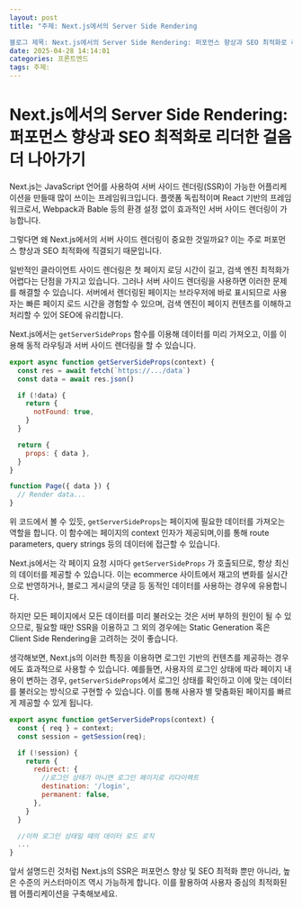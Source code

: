 ```yaml
---
layout: post
title: "주제: Next.js에서의 Server Side Rendering 

블로그 제목: Next.js에서의 Server Side Rendering: 퍼포먼스 향상과 SEO 최적화로 리더한 걸음 더 나아가기"
date: 2025-04-28 14:14:01
categories: 프론트엔드
tags: 주제:
---
```


# Next.js에서의 Server Side Rendering: 퍼포먼스 향상과 SEO 최적화로 리더한 걸음 더 나아가기

Next.js는 JavaScript 언어를 사용하여 서버 사이드 렌더링(SSR)이 가능한 어플리케이션을 만들때 많이 쓰이는 프레임워크입니다. 플랫폼 독립적이며 React 기반의 프레임워크로서, Webpack과 Bable 등의 환경 설정 없이 효과적인 서버 사이드 렌더링이 가능합니다.

그렇다면 왜 Next.js에서의 서버 사이드 렌더링이 중요한 것일까요? 이는 주로 퍼포먼스 향상과 SEO 최적화에 직결되기 때문입니다. 

일반적인 클라이언트 사이드 렌더링은 첫 페이지 로딩 시간이 길고, 검색 엔진 최적화가 어렵다는 단점을 가지고 있습니다. 그러나 서버 사이드 렌더링을 사용하면 이러한 문제를 해결할 수 있습니다. 서버에서 렌더링된 페이지는 브라우저에 바로 표시되므로 사용자는 빠른 페이지 로드 시간을 경험할 수 있으며, 검색 엔진이 페이지 컨텐츠를 이해하고 처리할 수 있어 SEO에 유리합니다.

Next.js에서는 `getServerSideProps` 함수를 이용해 데이터를 미리 가져오고, 이를 이용해 동적 라우팅과 서버 사이드 렌더링을 할 수 있습니다. 

```jsx
export async function getServerSideProps(context) {
  const res = await fetch(`https://.../data`)
  const data = await res.json()

  if (!data) {
    return {
      notFound: true,
    }
  }

  return {
    props: { data },
  }
}

function Page({ data }) {
  // Render data...
}
```

위 코드에서 볼 수 있듯, `getServerSideProps`는 페이지에 필요한 데이터를 가져오는 역할을 합니다. 이 함수에는 페이지의 context 인자가 제공되며,이를 통해 route parameters, query strings 등의 데이터에 접근할 수 있습니다.

Next.js에서는 각 페이지 요청 시마다 `getServerSideProps` 가 호출되므로, 항상 최신의 데이터를 제공할 수 있습니다. 이는 ecommerce 사이트에서 재고의 변화를 실시간으로 반영하거나, 블로그 게시글의 댓글 등 동적인 데이터를 사용하는 경우에 유용합니다.

하지만 모든 페이지에서 모든 데이터를 미리 불러오는 것은 서버 부하의 원인이 될 수 있으므로, 필요할 때만 SSR을 이용하고 그 외의 경우에는 Static Generation 혹은 Client Side Rendering을 고려하는 것이 좋습니다.

생각해보면, Next.js의 이러한 특징을 이용하면 로그인 기반의 컨텐츠를 제공하는 경우에도 효과적으로 사용할 수 있습니다. 예를들면, 사용자의 로그인 상태에 따라 페이지 내용이 변하는 경우, `getServerSideProps`에서 로그인 상태를 확인하고 이에 맞는 데이터를 불러오는 방식으로 구현할 수 있습니다. 이를 통해 사용자 별 맞춤화된 페이지를 빠르게 제공할 수 있게 됩니다.

```jsx
export async function getServerSideProps(context) {
  const { req } = context;
  const session = getSession(req);

  if (!session) {
    return {
      redirect: {
        //로그인 상태가 아니면 로그인 페이지로 리다이렉트
        destination: '/login',
        permanent: false,
      },
    }
  }

  //이하 로그인 상태일 때의 데이터 로드 로직
  ...
}
```

앞서 설명드린 것처럼 Next.js의 SSR은 퍼포먼스 향상 및 SEO 최적화 뿐만 아니라, 높은 수준의 커스터마이즈 역시 가능하게 합니다. 이를 활용하여 사용자 중심의 최적화된 웹 어플리케이션을 구축해보세요.
